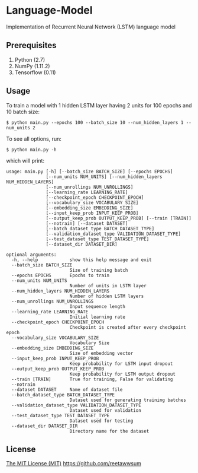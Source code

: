 # Language-Model
Implementation of Recurrent Neural Network (LSTM) language model

## Prerequisites

1. Python (2.7)
2. NumPy (1.11.2)
3. Tensorflow (0.11)

## Usage

To train a model with 1 hidden LSTM layer having 2 units for 100 epochs and 10 batch size:

	$ python main.py --epochs 100 --batch_size 10 --num_hidden_layers 1 --num_units 2

To see all options, run:

	$ python main.py -h

which will print:

	usage: main.py [-h] [--batch_size BATCH_SIZE] [--epochs EPOCHS]
	               [--num_units NUM_UNITS] [--num_hidden_layers NUM_HIDDEN_LAYERS]
	               [--num_unrollings NUM_UNROLLINGS]
	               [--learning_rate LEARNING_RATE]
	               [--checkpoint_epoch CHECKPOINT_EPOCH]
	               [--vocabulary_size VOCABULARY_SIZE]
	               [--embedding_size EMBEDDING_SIZE]
	               [--input_keep_prob INPUT_KEEP_PROB]
	               [--output_keep_prob OUTPUT_KEEP_PROB] [--train [TRAIN]]
	               [--notrain] [--dataset DATASET]
	               [--batch_dataset_type BATCH_DATASET_TYPE]
	               [--validation_dataset_type VALIDATION_DATASET_TYPE]
	               [--test_dataset_type TEST_DATASET_TYPE]
	               [--dataset_dir DATASET_DIR]

	optional arguments:
	  -h, --help            show this help message and exit
	  --batch_size BATCH_SIZE
	                        Size of training batch
	  --epochs EPOCHS       Epochs to train
	  --num_units NUM_UNITS
	                        Number of units in LSTM layer
	  --num_hidden_layers NUM_HIDDEN_LAYERS
	                        Number of hidden LSTM layers
	  --num_unrollings NUM_UNROLLINGS
	                        Input sequence length
	  --learning_rate LEARNING_RATE
	                        Initial learning rate
	  --checkpoint_epoch CHECKPOINT_EPOCH
	                        Checkpoint is created after every checkpoint epoch
	  --vocabulary_size VOCABULARY_SIZE
	                        Vocabulary Size
	  --embedding_size EMBEDDING_SIZE
	                        Size of embedding vector
	  --input_keep_prob INPUT_KEEP_PROB
	                        Keep probability for LSTM input dropout
	  --output_keep_prob OUTPUT_KEEP_PROB
	                        Keep probability for LSTM output dropout
	  --train [TRAIN]       True for training, False for validating
	  --notrain
	  --dataset DATASET     Name of dataset file
	  --batch_dataset_type BATCH_DATASET_TYPE
	                        Dataset used for generating training batches
	  --validation_dataset_type VALIDATION_DATASET_TYPE
	                        Dataset used for validation
	  --test_dataset_type TEST_DATASET_TYPE
	                        Dataset used for testing
	  --dataset_dir DATASET_DIR
	                        Directory name for the dataset

## License
[The MIT License (MIT)](LICENSE)
https://github.com/reetawwsum
